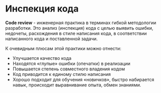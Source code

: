 # **Инспекция кода**
**Code review** - инженерная практика в терминах гибкой методологии разработки. Это анализ (инспекция) кода с целью выявить ошибки, недочеты, расхождения в стиле написания кода, в соответствии написанного кода и поставленной задачи.

К очевидным плюсам этой практики можно отнести:
- Улучшается качество кода
- Находятся «глупые» ошибки (опечатки) в реализации
- Повышается степень совместного владения кодом
- Код приводится к единому стилю написания
- Хорошо подходит для обучения «новичков», быстро набирается навык, происходит выравнивание опыта, обмен знаниями.

